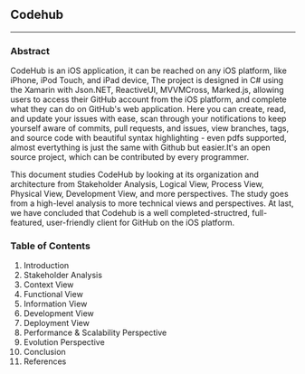 ## Codehub
------
### Abstract

CodeHub is an iOS application, it can be reached on any iOS platform, like iPhone, iPod Touch, and iPad device, The project is designed in C# using the Xamarin with Json.NET, ReactiveUI, MVVMCross, Marked.js, allowing users to access their GitHub account from the iOS platform, and complete what they can do on GitHub's web application. Here you can create, read, and update your issues with ease, scan through your notifications to keep yourself aware of commits, pull requests, and issues, view branches, tags, and source code with beautiful syntax highlighting - even pdfs supported, almost evertything is just the same with Github but easier.It's an open source project, which can be contributed by every programmer. 

This document studies CodeHub by looking at its organization and architecture from Stakeholder Analysis, Logical View, Process View, Physical View, Development View, and more perspectives. The study goes from a high-level analysis to more technical views and perspectives. At last, we have concluded that Codehub is a well completed-structred, full-featured, user-friendly client for GitHub on the iOS platform.

### Table of Contents
1. Introduction
2. Stakeholder Analysis
3. Context View
4. Functional View
5. Information View
6. Development View
7. Deployment View
8. Performance & Scalability Perspective
9. Evolution Perspective
10. Conclusion
11. References
